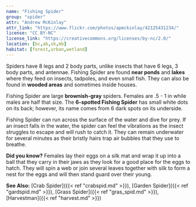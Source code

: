 ```yaml
---
name: "Fishing Spider"
group: "spider"
attr: "Andrew McKinlay"
attr_link: "https://www.flickr.com/photos/apmckinlay/42125431234/"
license: "CC BY-NC"
license_link: "https://creativecommons.org/licenses/by-nc/2.0/"
location: [bc,ab,sk,mb]
habitat: [forest,urban,wetland]
---
```

Spiders have 8 legs and 2 body parts, unlike insects that have 6 legs, 3 body parts, and antennae. Fishing Spider are found **near ponds** and **lakes** where they feed on insects, tadpoles, and even small fish. They can also be found in **wooded areas** and sometimes inside houses.

Fishing Spider are large **brownish-gray** spiders. Females are .5 - 1 in while males are half that size.  The **6-spotted Fishing Spider** has small white dots on its back; however, its name comes from 6 dark spots on its underside.

Fishing Spider can run across the surface of the water and dive for prey. If an insect falls in the water, the spider can feel the vibrations as the insect struggles to escape and will rush to catch it. They can remain underwater for several minutes as their bristly hairs trap air bubbles that they use to breathe.

**Did you know?**  Females lay their eggs on a silk mat and wrap it up into a ball that they carry in their jaws as they look for a good place for the eggs to hatch. They will spin a web or join several leaves together with silk to form a nest for the eggs and will then stand guard over their young.

<!-- generated, do not edit -->
**See Also:**
[Crab Spider]({{< ref "crabspid.md" >}}),
[Garden Spider]({{< ref "gardspid.md" >}}),
[Grass Spider]({{< ref "gras_spid.md" >}}),
[Harvestman]({{< ref "harvest.md" >}})

